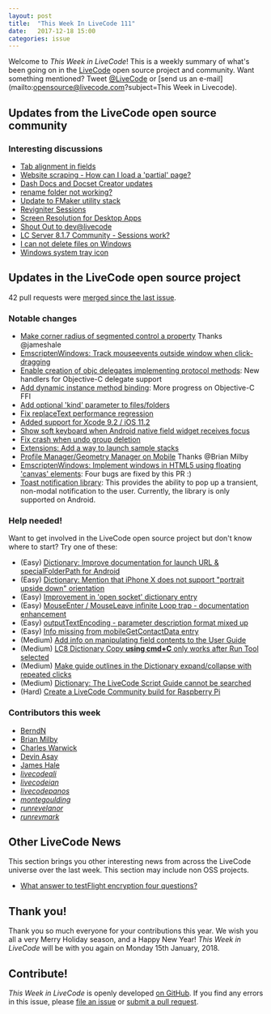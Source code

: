 ```yaml
---
layout: post
title:  "This Week In LiveCode 111"
date:   2017-12-18 15:00
categories: issue
---
```


Welcome to *This Week in LiveCode*!  This is a weekly summary of what's been
going on in the [LiveCode](https://livecode.com/) open source project and
community.  Want something mentioned?  Tweet
[@LiveCode](https://twitter.com/LiveCode) or
[send us an e-mail](mailto:opensource@livecode.com?subject=This Week in Livecode).

## Updates from the LiveCode open source community

<!---
### News & blog posts
--->


### Interesting discussions

- [Tab alignment in fields](https://www.mail-archive.com/use-livecode@lists.runrev.com/msg91279.html)
- [Website scraping - How can I load a 'partial' page?](https://www.mail-archive.com/use-livecode@lists.runrev.com/msg91293.html)
- [Dash Docs and Docset Creator updates](https://www.mail-archive.com/use-livecode@lists.runrev.com/msg91306.html)
- [rename folder not working?](https://www.mail-archive.com/use-livecode@lists.runrev.com/msg91307.html)
- [Update to FMaker utility stack](https://www.mail-archive.com/use-livecode@lists.runrev.com/msg91314.html)
- [Revigniter Sessions](https://www.mail-archive.com/use-livecode@lists.runrev.com/msg91326.html)
- [Screen Resolution for Desktop Apps](https://www.mail-archive.com/use-livecode@lists.runrev.com/msg91336.html)
- [Shout Out to dev@livecode](https://www.mail-archive.com/use-livecode@lists.runrev.com/msg91351.html)
- [LC Server 8.1.7 Community - Sessions work?](http://forums.livecode.com/viewtopic.php?f=15&p=161401#p161401)
- [I can not delete files on Windows](http://forums.livecode.com/viewtopic.php?f=18&t=30304)
- [Windows system tray icon](http://forums.livecode.com/viewtopic.php?f=18&t=30297)

## Updates in the LiveCode open source project

42 pull requests were [merged since the last issue](https://github.com/search?utf8=✓&q=org%3Alivecode+is%3Apublic+is%3Apr+is%3Amerged+merged%3A2017-12-11..2017-12-17&type=Issues).

<!---
### New LiveCode releases

- [LiveCode 8.1.8](https://downloads.livecode.com/livecode/#8_1_8)
--->


### Notable changes

- [Make corner radius of segmented control a property](https://github.com/livecode/livecode/pull/6204) Thanks @jameshale
- [EmscriptenWindows: Track mouseevents outside window when click-dragging](https://github.com/livecode/livecode/pull/6202) 
- [Enable creation of objc delegates implementing protocol methods](https://github.com/livecode/livecode/pull/6199): New handlers for Objective-C delegate support
- [Add dynamic instance method binding](https://github.com/livecode/livecode/pull/6200): More progress on Objective-C FFI
- [Add optional 'kind' parameter to files/folders](https://github.com/livecode/livecode/pull/6198)
- [Fix replaceText performance regression](https://github.com/livecode/livecode/pull/6197)
- [Added support for Xcode 9.2 / iOS 11.2](https://github.com/livecode/livecode/pull/6193)
- [Show soft keyboard when Android native field widget receives focus](https://github.com/livecode/livecode/pull/6166)
- [Fix crash when undo group deletion](https://github.com/livecode/livecode/pull/6124)
- [Extensions: Add a way to launch sample stacks](https://github.com/livecode/livecode-ide/pull/1825)
- [Profile Manager/Geometry Manager on Mobile](https://github.com/livecode/livecode-ide/pull/1822) Thanks @Brian Milby
- [EmscriptenWindows: Implement windows in HTML5 using floating 'canvas' elements](https://github.com/livecode/livecode/pull/6097): Four bugs are fixed by this PR :)
- [Toast notification library](https://github.com/livecode/livecode/pull/5860): This provides the ability to pop up a transient, non-modal notification to the user. Currently, the library is only supported on Android.

<!---
### Bug of the week

- [Bug 20727 - Can't move objects together with lock moves](http://quality.livecode.com/show_bug.cgi?id=20726)

The reporter attached a simple and helpful sample stack, and provided useful info and a detailed recipe that helped us to test and confirm the problem quickly.
--->


### Help needed!

Want to get involved in the LiveCode open source project but don't know where
to start?  Try one of these:

- (Easy) [Dictionary: Improve documentation for launch URL & specialFolderPath for Android](http://quality.livecode.com/show_bug.cgi?id=20722)
- (Easy) [Dictionary: Mention that iPhone X does not support "portrait upside down" orientation](http://quality.livecode.com/show_bug.cgi?id=20640)
- (Easy) [Improvement in 'open socket' dictionary entry](http://quality.livecode.com/show_bug.cgi?id=19597)
- (Easy) [MouseEnter / MouseLeave infinite Loop trap - documentation enhancement](http://quality.livecode.com/show_bug.cgi?id=20529)
- (Easy) [outputTextEncoding - parameter description format mixed up](http://quality.livecode.com/show_bug.cgi?id=19351)
- (Easy) [Info missing from mobileGetContactData entry](http://quality.livecode.com/show_bug.cgi?id=20359)
- (Medium) [Add info on manipulating field contents to the User Guide](http://quality.livecode.com/show_bug.cgi?id=18990)
- (Medium) [LC8 Dictionary Copy **using cmd+C** only works after Run Tool selected](http://quality.livecode.com/show_bug.cgi?id=17819)
- (Medium) [Make guide outlines in the Dictionary expand/collapse with repeated clicks](http://quality.livecode.com/show_bug.cgi?id=18184)
- (Medium) [Dictionary: The LiveCode Script Guide cannot be searched](http://quality.livecode.com/show_bug.cgi?id=15957)
- (Hard) [Create a LiveCode Community build for Raspberry Pi](http://forums.livecode.com/viewtopic.php?f=76&t=27912)

### Contributors this week

- [BerndN](https://github.com/BerndN)
- [Brian Milby](https://github.com/bwmilby)
- [Charles Warwick](https://github.com/techstrategies)
- [Devin Asay](https://github.com/asayd)
- [James Hale](https://github.com/jameshale)
- *[livecodeali](https://github.com/livecodeali)*
- *[livecodeian](https://github.com/livecodeian)*
- *[livecodepanos](https://github.com/livecodepanos)*
- *[montegoulding](https://github.com/montegoulding)*
- *[runrevelanor](https://github.com/runrevelanor)*
- *[runrevmark](https://github.com/runrevmark)*


## Other LiveCode News

This section brings you other interesting news from across the LiveCode universe over the last week. This section may include non OSS projects.

- [What answer to testFlight encryption four questions?](http://forums.livecode.com/viewtopic.php?f=49&t=30275&p=161378#p161378)


<!---
## Upcoming events

* [7th Dec : SoCal LiveCode Group meetup](http://forums.livecode.com/viewtopic.php?f=50&t=30227)
--->

## Thank you!

Thank you so much everyone for your contributions this year. We wish you all a very Merry Holiday season, and a Happy New Year! *This Week in LiveCode* will be with you again on Monday 15th January, 2018.


## Contribute!

*This Week in LiveCode* is openly developed
[on GitHub](https://github.com/livecode/this-week-in-livecode).
If you find any errors in this issue, please
[file an issue](https://github.com/livecode/this-week-in-livecode/issues) or
[submit a pull request](https://github.com/livecode/this-week-in-livecode/pulls).
